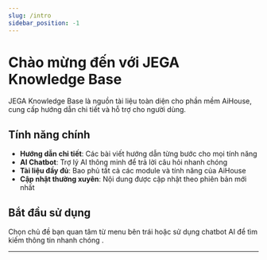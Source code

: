 ```yaml
---
slug: /intro
sidebar_position: -1
---
```


# Chào mừng đến với JEGA Knowledge Base

JEGA Knowledge Base là nguồn tài liệu toàn diện cho phần mềm AiHouse, cung cấp hướng dẫn chi tiết và hỗ trợ cho người dùng.

## Tính năng chính

- **Hướng dẫn chi tiết**: Các bài viết hướng dẫn từng bước cho mọi tính năng
- **AI Chatbot**: Trợ lý AI thông minh để trả lời câu hỏi nhanh chóng <i class="fa-solid fa-wand-magic-sparkles chat-icon" title="Mở JEGA Assistant"></i>
- **Tài liệu đầy đủ**: Bao phủ tất cả các module và tính năng của AiHouse
- **Cập nhật thường xuyên**: Nội dung được cập nhật theo phiên bản mới nhất

## Bắt đầu sử dụng

Chọn chủ đề bạn quan tâm từ menu bên trái hoặc sử dụng chatbot AI để tìm kiếm thông tin nhanh chóng <i class="fa-solid fa-wand-magic-sparkles chat-icon" title="Mở JEGA Assistant"></i>.

--- 